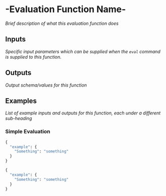 # -Evaluation Function Name-
*Brief description of what this evaluation function does*

## Inputs
*Specific input parameters which can be supplied when the `eval` command is supplied to this function.*

## Outputs
*Output schema/values for this function*

## Examples
*List of example inputs and outputs for this function, each under a different sub-heading*

### Simple Evaluation

```python
{
  "example": {
    "Something": "something"
  }
}
```

```python
{
  "example": {
    "Something": "something"
  }
}
```